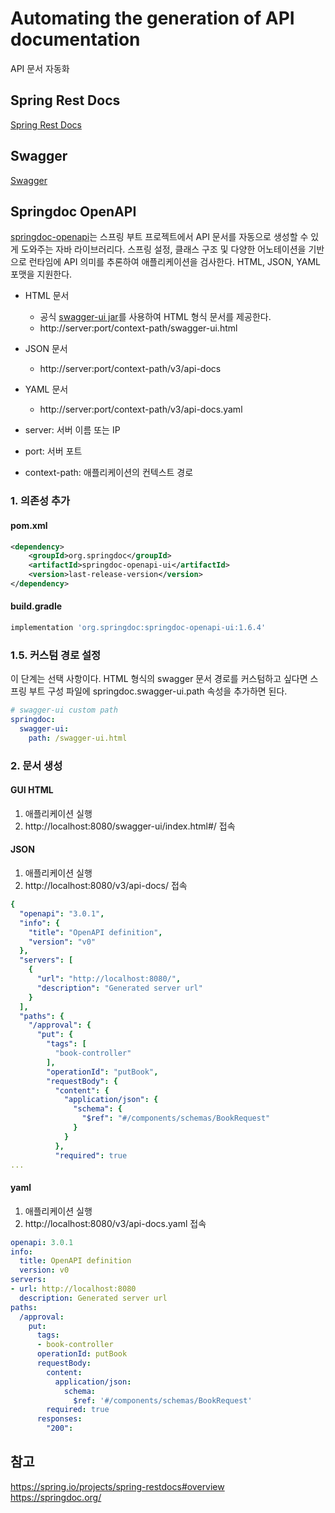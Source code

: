 # Automating the generation of API documentation
API 문서 자동화

## Spring Rest Docs
[Spring Rest Docs](https://github.com/spring-projects/spring-restdocs)


## Swagger
[Swagger](https://github.com/swagger-api/swagger-ui)


## Springdoc OpenAPI
[springdoc-openapi](https://github.com/springdoc/springdoc-openapi)는 스프링 부트 프로젝트에서 API 문서를 자동으로 생성할 수 있게 도와주는 자바 라이브러리다. 스프링 설정, 클래스 구조 및 다양한 어노테이션을 기반으로 런타임에 API 의미를 추론하여 애플리케이션을 검사한다. HTML, JSON, YAML 포맷을 지원한다.

- HTML 문서
  - 공식 [swagger-ui jar](https://github.com/swagger-api/swagger-ui.git)를 사용하여 HTML 형식 문서를 제공한다.
  - http://server:port/context-path/swagger-ui.html

- JSON 문서
  - http://server:port/context-path/v3/api-docs

- YAML 문서
  - http://server:port/context-path/v3/api-docs.yaml

- server: 서버 이름 또는 IP
- port: 서버 포트
- context-path: 애플리케이션의 컨텍스트 경로

### 1. 의존성 추가

#### pom.xml
```xml
<dependency>
    <groupId>org.springdoc</groupId>
    <artifactId>springdoc-openapi-ui</artifactId>
    <version>last-release-version</version>
</dependency>
```

#### build.gradle
```groovy
implementation 'org.springdoc:springdoc-openapi-ui:1.6.4'
```

### 1.5. 커스텀 경로 설정
이 단계는 선택 사항이다. HTML 형식의 swagger 문서 경로를 커스텀하고 싶다면 스프링 부트 구성 파일에 springdoc.swagger-ui.path 속성을 추가하면 된다.

```yaml
# swagger-ui custom path
springdoc:
  swagger-ui:
    path: /swagger-ui.html
```

### 2. 문서 생성

#### GUI HTML
1. 애플리케이션 실행
2. http://localhost:8080/swagger-ui/index.html#/ 접속

#### JSON
1. 애플리케이션 실행
2. http://localhost:8080/v3/api-docs/ 접속
```yaml
{
  "openapi": "3.0.1",
  "info": {
    "title": "OpenAPI definition",
    "version": "v0"
  },
  "servers": [
    {
      "url": "http://localhost:8080/",
      "description": "Generated server url"
    }
  ],
  "paths": {
    "/approval": {
      "put": {
        "tags": [
          "book-controller"
        ],
        "operationId": "putBook",
        "requestBody": {
          "content": {
            "application/json": {
              "schema": {
                "$ref": "#/components/schemas/BookRequest"
              }
            }
          },
          "required": true
...
```

#### yaml
1. 애플리케이션 실행
2. http://localhost:8080/v3/api-docs.yaml 접속
```yaml
openapi: 3.0.1
info:
  title: OpenAPI definition
  version: v0
servers:
- url: http://localhost:8080
  description: Generated server url
paths:
  /approval:
    put:
      tags:
      - book-controller
      operationId: putBook
      requestBody:
        content:
          application/json:
            schema:
              $ref: '#/components/schemas/BookRequest'
        required: true
      responses:
        "200":
```

## 참고
https://spring.io/projects/spring-restdocs#overview  
https://springdoc.org/  
